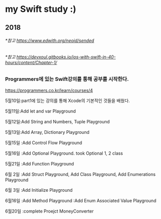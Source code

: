 # my Swift study :)
## 2018

###### *참고 <https://www.edwith.org/neoid/sended>

###### *참고 <https://devxoul.gitbooks.io/ios-with-swift-in-40-hours/content/Chapter-1/>
### Programmers에 있는 Swift강의를 통해 공부를 시작한다.
 <https://programmers.co.kr/learn/courses/4>

5월10일:part1에 있는 강의를 통해 Xcode의 기본적인 것들을 배웠다.

5월11일:Add let and var Playground

5월12일:Add String and Numbers, Tuple Playground

5월13일:Add Array, Dictionary Playground

5월15일 :Add Control Flow Playground

5월16일 :Add Optional Playground. took Optional 1, 2 class

5월21일 :Add Function Playground

6월 2일 :Add Struct Playground, Add Class Playground, Add Enumerations Playground

6월 3일 :Add Initialize Playground

6월16일 :Add Method Playground
	:Add Enum Associated Value Playground

6월20일 :complete Proejct MoneyConverter


